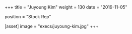 +++
title = "Juyoung Kim"
weight = 130
date = "2019-11-05"

position = "Stock Rep"

[asset]
    image = "execs/juyoung-kim.jpg"
+++
